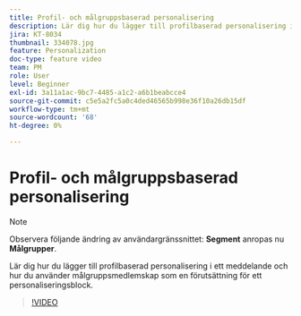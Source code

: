 ```yaml
---
title: Profil- och målgruppsbaserad personalisering
description: Lär dig hur du lägger till profilbaserad personalisering i ett meddelande och hur du använder målgruppsmedlemskap som en förutsättning för ett personaliseringsblock.
jira: KT-8034
thumbnail: 334078.jpg
feature: Personalization
doc-type: feature video
team: PM
role: User
level: Beginner
exl-id: 3a11a1ac-9bc7-4485-a1c2-a6b1beabcce4
source-git-commit: c5e5a2fc5a0c4ded46565b998e36f10a26db15df
workflow-type: tm+mt
source-wordcount: '68'
ht-degree: 0%

---
```


# Profil- och målgruppsbaserad personalisering

>[!NOTE]
>Observera följande ändring av användargränssnittet: **Segment** anropas nu **Målgrupper**.

Lär dig hur du lägger till profilbaserad personalisering i ett meddelande och hur du använder målgruppsmedlemskap som en förutsättning för ett personaliseringsblock.

>[!VIDEO](https://video.tv.adobe.com/v/334078?quality=12&learn=on)
